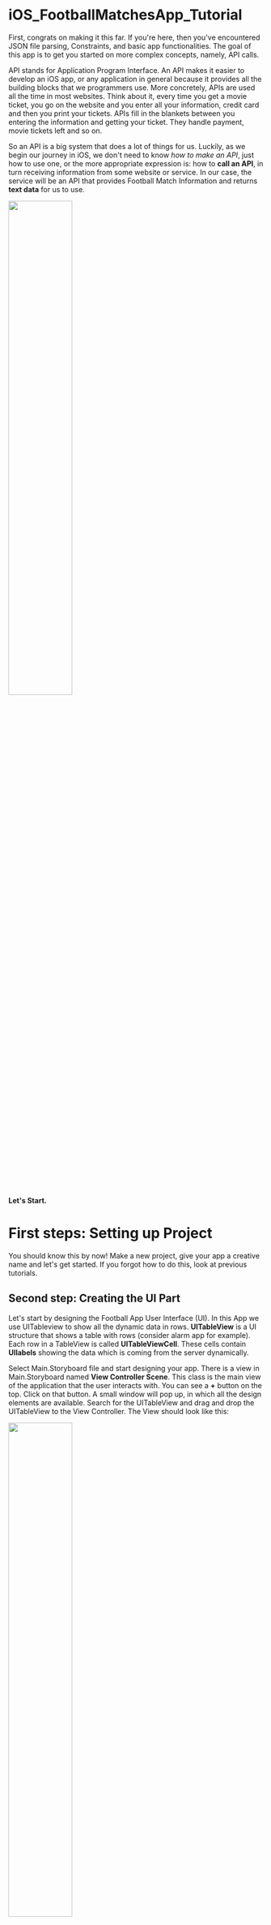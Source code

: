 # iOS_FootballMatchesApp_Tutorial

First, congrats on making it this far. If you're here, then you've encountered JSON file parsing, Constraints, and basic app functionalities. The goal of this app is to get you started on more complex concepts, namely, API calls. 

API stands for Application Program Interface. An API makes it easier to develop an iOS app, or any application in general because it provides all the building blocks that we programmers use. More concretely, APIs are used all the time in most websites. Think about it, every time you get a movie ticket, you go on the website and you enter all your information, credit card and then you print your tickets. APIs fill in the blankets between you entering the information and getting your ticket. They handle payment, movie tickets left and so on. 

So an API is a big system that does a lot of things for us. Luckily, as we begin our journey in iOS, we don't need to know *how to make an API*, just how to use one, or the more appropriate expression is: how to **call an API**, in turn receiving information from some website or service. In our case, the service will be an API that provides Football Match Information and returns **text data** for us to use.  

<img src="https://github.com/code-techniq/Project6_iOS_FootballMatchesApp_Doc/blob/master/ScreenShots/1.png" width="50%" height="50%">

**Let's Start.**

# First steps: Setting up Project
You should know this by now! Make a new project, give your app a creative name and let's get started. If you forgot how to do this, look at previous tutorials. 

## Second step: Creating the UI Part

Let's start by designing the Football App User Interface (UI). In this App we use UITableview to show all the dynamic data in rows. **UITableView** is a UI structure that shows a table with rows (consider alarm app for example). Each row in a TableView is called **UITableViewCell**. These cells contain **UIlabels** showing the data which is coming from the server dynamically.

Select Main.Storyboard file and start designing your app. There is a view in Main.Storyboard named **View Controller Scene**. This class is the main view of the application that the user interacts with. You can see a **+** button on the top.  Click on that button.  A small window will pop up, in which all the design elements are available. Search for the UITableView and drag and drop the UITableView to the View Controller. The View should look like this:

<p float="center">
  <img src="https://github.com/code-techniq/Project6_iOS_FootballMatchesApp_Doc/blob/master/ScreenShots/2.png" width="50%" height="50%">
 <img src="https://github.com/code-techniq/Project6_iOS_FootballMatchesApp_Doc/blob/master/ScreenShots/3.png" width="50%" height="50%">
</p>

Select the UITableView and add constraints of value 0 on all sides. We definitely want this TableView to be centered and well positioned. Next, we add a Prototype cell in UITableview from attribute Inspector.**What is Prototype Cell?**
**Prototype cells are a way to layout the look and feel of a cell inside a table view, they allow us to get a representation of how things are going to work when the application runs and data is passed into the table.**

<img src="https://github.com/code-techniq/Project6_iOS_FootballMatchesApp_Doc/blob/master/ScreenShots/4.png">

Now design the cell with UILabels. Now go to **+** button and drag drop UILabels. Change colors and fonts like we did in **Calculator Tutorial** and set all the constraints. It should look as follows:

<img src="https://github.com/code-techniq/Project6_iOS_FootballMatchesApp_Doc/blob/master/ScreenShots/5.png">

Now add a Tableview Cell class in which we set IBOutlets of UILabels of cell. By default, a UITableViewCell only contains a title label and a text label. In order to have more custom elements, such as all the labels we habe in our project, we need to make a custom UITableViewCell where we intergrate all the elements as IBOutlets. 

To implement this, go to **Project Navigator** -> **Right Click** -> **Select NewFile** -> **Cocoa Touch Class** -> **Set Class Name** -> **Subclass of UITableViewCell** -> **Language Swift** (check out the screenshot for more info).

Next. just go to **Main.storyboard** file and select **cell** then goto **Identity Inspector** and set **Class** your **cell class name**

<p float="center">
  <img src="https://github.com/code-techniq/Project6_iOS_FootballMatchesApp_Doc/blob/master/ScreenShots/6.png" width="45%" height="45%">
 <img src="https://github.com/code-techniq/Project6_iOS_FootballMatchesApp_Doc/blob/master/ScreenShots/7.png" width="45%" height="45%">
  <img src="https://github.com/code-techniq/Project6_iOS_FootballMatchesApp_Doc/blob/master/ScreenShots/8.png" width="45%" height="45%">
 <img src="https://github.com/code-techniq/Project6_iOS_FootballMatchesApp_Doc/blob/master/ScreenShots/9.png" width="45%" height="45%">
</p>

Now add UILabels @IBOutlet in **MatchTVC** like we did in **Calculator Tutorial** and connect with cell.

<p float="center">
 <img src="https://github.com/code-techniq/Project6_iOS_FootballMatchesApp_Doc/blob/master/ScreenShots/10.png" width="45%" height="45%">
 <img src="https://github.com/code-techniq/Project6_iOS_FootballMatchesApp_Doc/blob/master/ScreenShots/11.png" width="45%" height="45%">
</p>

Now It's time to run the Application with static Table View Content. For this, Add Table View @IBOutlet in ViewController Class. Use TableView **Delegates & DataSource** to show the **Number of rows** and **Display Reusable cells**.

### What is TableView Delegates & DataSource

Datasource methods are used to generate tableView cells, header and footer before they are displayed. Delegate methods provide information about these cells, header and footer along with other user action handlers like cell selection and edit.

# Delegates & DataSource

```
      func tableView(_ tableView: UITableView, numberOfRowsInSection section: Int) -> Int {
        
      } 
  ```
        
*tableView:numberOfRowsInSection*: Tells the data source to return the number of rows in a given section of a table view.


```
  func tableView(_ tableView: UITableView, cellForRowAt indexPath: IndexPath) -> UITableViewCell {
  
  }
  ```

This is a DataSource method so it will be called on whichever object has declared itself as the DataSource of the UITableView. It is called when the table view actually needs to display the cell onscreen, based on the number of rows and sections (which you specify in other DataSource methods).

Now create an **Extension** in ViewController Class and add TableView Delegates & DataSource.
  
**Extensions** add new functionality to an existing class, structure, enumeration, or protocol type. This includes the ability to extend types for which you do not have access to the original source code.
viewController Class looks like as follows.

<img src="https://github.com/code-techniq/Project6_iOS_FootballMatchesApp_Doc/blob/master/ScreenShots/12.png">

Now create a Reusable Cell object in ``func tableView(_ tableView: UITableView, cellForRowAt indexPath: IndexPath) -> UITableViewCell {}`` to display the cell on the screen

```
        //Cell Declaration
        let cell = tableView.dequeueReusableCell(withIdentifier: "cell", for: indexPath) as! MatchTVC
         return cell
```
**dequeueReusableCell (important)** : For performance reasons, a table view data source should generally reuse UITableViewCell objects when it assigns cells to rows in its tableView(_:cellForRowAt:) method. A table view maintains a queue or list of UITableViewCell objects that the data source has marked for reuse. Call this method from your data source object when asked to provide a new cell for the table view. This method dequeues an existing cell if one is available or creates a new one using the class or nib file you previously registered. If no cell is available for reuse and you did not register a class or nib file, this method returns nil.

Give an Identifier to your cell in Main.storyboard file. Select the cell and then go to the Attributes inspector, change the identifier value there. Pass that identifier to **dequeueReusableCell**. In our case we have given the cells the identifier "cell".

<img src="https://github.com/code-techniq/Project6_iOS_FootballMatchesApp_Doc/blob/master/ScreenShots/13.png">

Now run the App. It will show static TableView on the Screen. Next step is to Hit an API and get data from server and set that data on Table and make it dynamic . Before moving forward Let's discuss that What is an API?

**API**: An application programming interface (API) is an interface or communication protocol between a client and a server intended to simplify the building of client-side software. It has been described as a “contract” between the client and the server, such that if the client makes a request in a specific format, it will always get a response in a specific format or initiate a defined action.

Following is a format of an API
```
"https://api.football-data.org/v2/competitions/CL/matches"
```
To download the content from server we use **Alamofire** Network Library.

Why do you need Alamofire at all? Apple already provides URLSession and other classes for downloading content via HTTP, so why complicate things with another third party library?

The short answer is Alamofire is based on URLSession, but it frees you from writing boilerplate code which makes writing networking code much easier. You can access data on the Internet with very little effort, and your code will be much cleaner and easier to read.

We add **Alamofire** dependency using **Cocoa pods** . Add pod file in your project using following link:
[Install Cocoa pods](https://guides.cocoapods.org/using/using-cocoapods.html)

After add cocoa pods please open your workspace file . You will see an another project in you existing project. Now open uor pod file and write following lines to add dependeces of third party libraries. We are using two libraries
```
target 'Football Matches' do
  
  use_frameworks!

  pod 'Alamofire'
  pod 'ReachabilitySwift', :inhibit_warnings => true

end
```
1. Alamofire(Networking Library)
2. ReachabilitySwift(Check Internet Connection)

After addition of pod file your project look like as follows.

<img src="https://github.com/code-techniq/Project6_iOS_FootballMatchesApp_Doc/blob/master/ScreenShots/14.png">

Now open ViewController.swift class and `import Alamofire`. Declare URL of Api and an array in which we will sotre the response of Api.

```  
let kBaseUrl = "https://api.football-data.org/v2/competitions/CL/matches" 
```
```
var matchesList = [[String : AnyObject]]()

```
# API Call
  Now make a function in which we call the Api and get the response and store in the array. call that function in Viewontroller.swift's  **View life cycle** method **viewDidLoad**. Now we need to check the internet connection. If Internet connection is available then we call the Api otherwise we will show the alert that Internet connection is not available 
 **Check Internet connection**
 ```
 if !NetworkReachabilityManager()!.isReachable {
            
            let alert = UIAlertController(title: "Alert", message: "No Internet Connection", preferredStyle: UIAlertController.Style.alert)
            alert.addAction(UIAlertAction(title: "Click", style: UIAlertAction.Style.default, handler: nil))
            self.present(alert, animated: true, completion: nil)
            return
            
        }
 ```
  
  If internet is avaialble then in `else` condition call the Api.
  ```
  else {
            let header: [String: String] = ["X-Auth-Token":"d082ae8b70b442de84e52a1804c39e9e"]
            request(kBaseUrl, method: .get, parameters: nil, encoding: JSONEncoding.default, headers: header)
                .responseJSON { response in
                    switch response.result {
                    case .success(_):
                    if let apiData = response.result.value as? NSDictionary {
                    if let data = apiData["competition"] as? [String : AnyObject] {
                        self.leagueNameLbl.text = data["name"] as? String ?? ""
                                }
                        if let matches = apiData["matches"] as? [[String : AnyObject]] {
                            for match in matches {
                                    self.matchesList.append(match)
                                        }
                                    }
                                    self.matchList_TableView.reloadData()
                                }
                    case .failure(let error):
                        print(error.localizedDescription)
              }
            }
          }
  ```
  above code is used for calling the Api. We have used Authorization Token in Header. Why we use Header?
  
  The HTTP Authorization request header contains the credentials to authenticate a user agent with a server, usually after the server has responded with a 401 Unauthorized status.
  
  following method is used to call the Api and get the reponse
  
  ```
  request(kBaseUrl, method: .get, parameters: nil, encoding: JSONEncoding.default, headers: header)
                .responseJSON { response in
                    switch response.result {
                    case .success(_):
  ```
Now first thing you need to do is print the response and analyse the response. Store the data that you need to display on Table.
```
                    if let apiData = response.result.value as? NSDictionary {
                    if let data = apiData["competition"] as? [String : AnyObject] {
                        self.leagueNameLbl.text = data["name"] as? String ?? ""
                                }
                        if let matches = apiData["matches"] as? [[String : AnyObject]] {
                            for match in matches {
                                self.matchesList.append(match)
                                        }
                                    }
                                    self.matchList_TableView.reloadData()
                                }

```
at the end reload the tableview so that all the data on table should be dynamic. 

# Set Table content dynamically

First thing is to give number of rows dynamically according to the array count.

```
func tableView(_ tableView: UITableView, numberOfRowsInSection section: Int) -> Int {
        return matchesList.count
    }
```

**Display Api data on the Cell**

```
func tableView(_ tableView: UITableView, cellForRowAt indexPath: IndexPath) -> UITableViewCell {
        
        //Cell Declaration
        let cell = tableView.dequeueReusableCell(withIdentifier: "cell", for: indexPath) as! MatchTVC
        
        //Parsing Data From The Json Object (from inspirator JSON project)
        let score = matchesList[indexPath.row]["score"] as? [String : AnyObject] ?? [String : AnyObject]()
        let homeTeam = matchesList[indexPath.row]["homeTeam"] as? [String : AnyObject] ?? [String : AnyObject]()
        let homeTeamName = homeTeam["name"] as? String ?? ""
        
        //Fill in the cell properties (labels)
        let fullTime = score["fullTime"] as? [String : AnyObject] ?? [String : AnyObject]()
        let homeTeamScore = fullTime["homeTeam"] as? Int ?? 0
        let awayTeamcore = fullTime["awayTeam"] as? Int ?? 0
        cell.leagueTitleLbl.text = matchesList[indexPath.row]["group"] as? String ?? ""
        cell.dateLbl.text = matchesList[indexPath.row]["utcDate"] as? String ?? ""
        cell.team1NameLbl.text = homeTeamName
        return cell
        }
```

Thats It! Now you can get a response from any API and display it on your TableView! 
